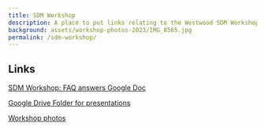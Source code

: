 ```yaml
---
title: SDM Workshop
description: A place to put links relating to the Westwood SDM Workshop 2023
background: assets/workshop-photos-2023/IMG_8565.jpg
permalink: /sdm-workshop/
---
```


## Links

[SDM Workshop: FAQ answers Google Doc](https://docs.google.com/document/d/1B2nS2TBpZknkbwvNwEjr9rYklHyvHOYMrury1-Rvprc/edit?usp=sharing)


[Google Drive Folder for presentations](https://drive.google.com/drive/folders/1FqvtO2IBvg9_2RGT3J29I0LGhv-sQPzk?usp=sharing)


[Workshop photos](../sdm-workshop-photos)